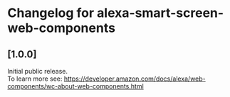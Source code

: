 # Changelog for alexa-smart-screen-web-components

## [1.0.0]

Initial public release.  
To learn more see:  https://developer.amazon.com/docs/alexa/web-components/wc-about-web-components.html
